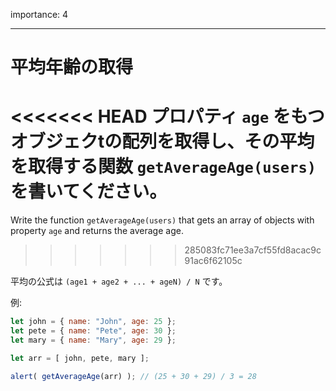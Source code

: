 importance: 4

---

# 平均年齢の取得

<<<<<<< HEAD
プロパティ `age` をもつオブジェクtの配列を取得し、その平均を取得する関数 `getAverageAge(users)` を書いてください。
=======
Write the function `getAverageAge(users)` that gets an array of objects with property `age` and returns the average age.
>>>>>>> 285083fc71ee3a7cf55fd8acac9c91ac6f62105c

平均の公式は `(age1 + age2 + ... + ageN) / N` です。

例:

```js no-beautify
let john = { name: "John", age: 25 };
let pete = { name: "Pete", age: 30 };
let mary = { name: "Mary", age: 29 };

let arr = [ john, pete, mary ];

alert( getAverageAge(arr) ); // (25 + 30 + 29) / 3 = 28
```
